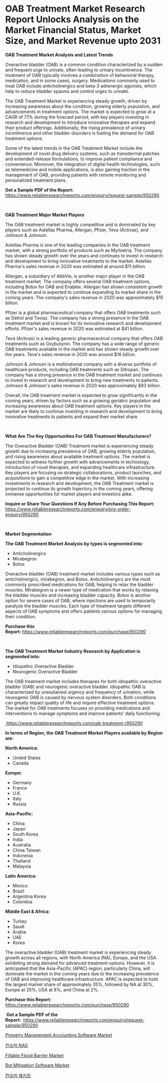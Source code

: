 <p><h1>OAB Treatment Market Research Report Unlocks Analysis on the Market Financial Status, Market Size, and Market Revenue upto 2031</h1></p><p><strong>OAB Treatment Market Analysis and Latest Trends</strong></p>
<p><p>Overactive bladder (OAB) is a common condition characterized by a sudden and frequent urge to urinate, often leading to urinary incontinence. The treatment of OAB typically involves a combination of behavioral therapy, medication, and in some cases, surgery. Medications commonly used to treat OAB include anticholinergics and beta-3 adrenergic agonists, which help to reduce bladder spasms and control urges to urinate.</p><p>The OAB Treatment Market is experiencing steady growth, driven by increasing awareness about the condition, growing elderly population, and advancements in treatment options. The market is expected to grow at a CAGR of 7.1% during the forecast period, with key players investing in research and development to introduce innovative therapies and expand their product offerings. Additionally, the rising prevalence of urinary incontinence and other bladder disorders is fueling the demand for OAB treatment options.</p><p>Some of the latest trends in the OAB Treatment Market include the development of novel drug delivery systems, such as transdermal patches and extended-release formulations, to improve patient compliance and convenience. Moreover, the integration of digital health technologies, such as telemedicine and mobile applications, is also gaining traction in the management of OAB, providing patients with remote monitoring and personalized treatment plans.</p></p>
<p><strong>Get a Sample PDF of the Report:&nbsp;</strong> <a href="https://www.reliableresearchreports.com/enquiry/request-sample/950290">https://www.reliableresearchreports.com/enquiry/request-sample/950290</a></p>
<p>&nbsp;</p>
<p><strong>OAB Treatment Major Market Players</strong></p>
<p><p>The OAB treatment market is highly competitive and is dominated by key players such as Astellas Pharma, Allergan, Pfizer, Teva (Activas), and Johnson & Johnson. </p><p>Astellas Pharma is one of the leading companies in the OAB treatment market, with a strong portfolio of products such as Myrbetriq. The company has shown steady growth over the years and continues to invest in research and development to bring innovative treatments to the market. Astellas Pharma's sales revenue in 2020 was estimated at around $11 billion.</p><p>Allergan, a subsidiary of AbbVie, is another major player in the OAB treatment market. The company offers several OAB treatment options, including Botox for OAB and Enablex. Allergan has shown consistent growth in the market and is expected to continue expanding its market share in the coming years. The company's sales revenue in 2020 was approximately $15 billion.</p><p>Pfizer is a global pharmaceutical company that offers OAB treatments such as Detrol and Toviaz. The company has a strong presence in the OAB treatment market and is known for its innovative research and development efforts. Pfizer's sales revenue in 2020 was estimated at $41 billion.</p><p>Teva (Activas) is a leading generic pharmaceutical company that offers OAB treatments such as Oxybutynin. The company has a wide range of generic OAB treatments available in the market and has shown steady growth over the years. Teva's sales revenue in 2020 was around $16 billion.</p><p>Johnson & Johnson is a multinational company with a diverse portfolio of healthcare products, including OAB treatments such as Ditropan. The company has a strong presence in the OAB treatment market and continues to invest in research and development to bring new treatments to patients. Johnson & Johnson's sales revenue in 2020 was approximately $83 billion.</p><p>Overall, the OAB treatment market is expected to grow significantly in the coming years, driven by factors such as a growing geriatric population and increasing awareness about OAB treatment options. Key players in the market are likely to continue investing in research and development to bring innovative treatments to patients and expand their market share.</p></p>
<p>&nbsp;</p>
<p><strong>What Are The Key Opportunities For OAB Treatment Manufacturers?</strong></p>
<p><p>The Overactive Bladder (OAB) Treatment market is experiencing steady growth due to increasing prevalence of OAB, growing elderly population, and rising awareness about available treatment options. The market is expected to witness further growth with advancements in technology, introduction of novel therapies, and expanding healthcare infrastructure. Key players are focusing on strategic collaborations, product launches, and acquisitions to gain a competitive edge in the market. With increasing investments in research and development, the OAB Treatment market is projected to continue its growth trajectory in the coming years, offering immense opportunities for market players and investors alike.</p></p>
<p><strong>Inquire or Share Your Questions If Any Before Purchasing This Report:</strong> <a href="https://www.reliableresearchreports.com/enquiry/pre-order-enquiry/950290">https://www.reliableresearchreports.com/enquiry/pre-order-enquiry/950290</a></p>
<p>&nbsp;</p>
<p><strong>Market Segmentation</strong></p>
<p><strong>The OAB Treatment Market Analysis by types is segmented into:</strong></p>
<p><ul><li>Anticholinergics</li><li>Mirabegron</li><li>Botox</li></ul></p>
<p><p>Overactive bladder (OAB) treatment market includes various types such as anticholinergics, mirabegron, and Botox. Anticholinergics are the most commonly prescribed medications for OAB, helping to relax the bladder muscles. Mirabegron is a newer type of medication that works by relaxing the bladder muscles and increasing bladder capacity. Botox is another option for severe cases of OAB, where injections are used to temporarily paralyze the bladder muscles. Each type of treatment targets different aspects of OAB symptoms and offers patients various options for managing their condition.</p></p>
<p><strong>Purchase this Report:&nbsp;</strong><a href="https://www.reliableresearchreports.com/purchase/950290">https://www.reliableresearchreports.com/purchase/950290</a></p>
<p>&nbsp;</p>
<p><strong>The OAB Treatment Market Industry Research by Application is segmented into:</strong></p>
<p><ul><li>Idiopathic Overactive Bladder</li><li>Neurogenic Overactive Bladder</li></ul></p>
<p><p>The OAB treatment market includes therapies for both idiopathic overactive bladder (OAB) and neurogenic overactive bladder. Idiopathic OAB is characterized by unexplained urgency and frequency of urination, while neurogenic OAB is caused by nervous system disorders. Both conditions can greatly impact quality of life and require effective treatment options. The market for OAB treatments focuses on providing medications and interventions to manage symptoms and improve patients' daily functioning.</p></p>
<p><a href="https://www.reliableresearchreports.com/oab-treatment-r950290">&nbsp;https://www.reliableresearchreports.com/oab-treatment-r950290</a></p>
<p><strong>In terms of Region, the OAB Treatment Market Players available by Region are:</strong></p>
<p>
    <p> <strong> North America: </strong>
        <ul>
            <li>United States</li>
            <li>Canada</li>
        </ul>
        </p> 
    <p> <strong> Europe: </strong>
        <ul>
            <li>Germany</li>
            <li>France</li>
            <li>U.K.</li>
            <li>Italy</li>
            <li>Russia</li>
        </ul>
        </p> 
    <p> <strong> Asia-Pacific: </strong>
        <ul>
            <li>China</li>
            <li>Japan</li>
            <li>South Korea</li>
            <li>India</li>
            <li>Australia</li>
            <li>China Taiwan</li>
            <li>Indonesia</li>
            <li>Thailand</li>
            <li>Malaysia</li>
        </ul>
        </p> 
    <p> <strong> Latin America: </strong>
        <ul>
            <li>Mexico</li>
            <li>Brazil</li>
            <li>Argentina Korea</li>
            <li>Colombia</li>
        </ul>
        </p> 
    <p> <strong> Middle East & Africa: </strong>
        <ul>
            <li>Turkey</li>
            <li>Saudi</li>
            <li>Arabia</li>
            <li>UAE</li>
            <li>Korea</li>
        </ul>
    </p>
    </p>
<p><p>The overactive bladder (OAB) treatment market is experiencing steady growth across all regions, with North America (NA), Europe, and the USA exhibiting strong demand for advanced treatment options. However, it is anticipated that the Asia-Pacific (APAC) region, particularly China, will dominate the market in the coming years due to the increasing prevalence of OAB and improving healthcare infrastructure. APAC is expected to hold the largest market share of approximately 35%, followed by NA at 30%, Europe at 25%, USA at 8%, and China at 2%.</p></p>
<p><strong>Purchase this Report: </strong><a href="https://www.reliableresearchreports.com/purchase/950290">https://www.reliableresearchreports.com/purchase/950290</a></p>
<p>&nbsp;<strong>Get a Sample PDF of the Report:&nbsp;&nbsp;</strong><a href="https://www.reliableresearchreports.com/enquiry/request-sample/950290">https://www.reliableresearchreports.com/enquiry/request-sample/950290</a></p>
<p><strong></strong></p>
<p><p><a href="https://www.linkedin.com/pulse/property-management-accounting-software-market-size-type-cloudon-b3zgc?trackingId=hrp3mPybThK6Qgver14h0Q%3D%3D">Property Management Accounting Software Market</a></p><p><a href="https://github.com/admichael111/Market-Research-Report-List-2/blob/main/814688379629.md">컨슈머 NAS</a></p><p><a href="https://github.com/rakibtthstu9900/Market-Research-Report-List-1/blob/main/fillable-flood-barrier-market.md">Fillable Flood Barrier Market</a></p><p><a href="https://github.com/ernidarwin455/Market-Research-Report-List-1/blob/main/bot-mitigation-software-market.md">Bot Mitigation Software Market</a></p><p><a href="https://github.com/msujons1512/Market-Research-Report-List-2/blob/main/306723379630.md">컨슈머 패키징</a></p></p>